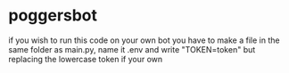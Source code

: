# poggersbot
if you wish to run this code on your own bot you have to make a file in the same folder as main.py, name it .env and write "TOKEN=token" but replacing the lowercase token if your own
